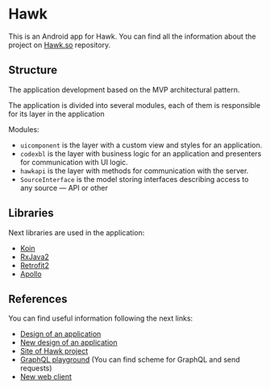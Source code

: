 # Hawk #

This is an Android app for Hawk. You can find all the information about the project on [Hawk.so](https://github.com/codex-team/hawk) repository.

## Structure ##
The application development based on the MVP architectural pattern.
 
The application is divided into several modules, each of them is responsible for its layer in the application

Modules:
* `uicomponent` is the layer with a custom view and styles for an application.
* `codexbl` is the layer with business logic for an application and presenters for communication with UI logic.
* `hawkapi` is the layer with methods for communication with the server.
* `SourceInterface` is the model storing interfaces describing access to any source — API or other

## Libraries ##

Next libraries are used in the application:
* [Koin](https://github.com/InsertKoinIO/koin)
* [RxJava2](https://github.com/ReactiveX/RxJava)
* [Retrofit2](https://github.com/square/retrofit)
* [Apollo](https://github.com/apollographql/apollo-android)

## References

You can find useful information following the next links:

* [Design of an application](https://app.zeplin.io/project/5b4f2f07729e51c208c27414?seid=5d277835f400e26b00899977)
* [New design of an application](https://www.figma.com/file/DoU67iXlU5FjBKXBfwPd3l/HawkMobile?node-id=173%3A5752)
* [Site of Hawk project](https://stage.hawk.so/)
* [GraphQL playground](https://api.stage.hawk.so/graphql) (You can find scheme for GraphQL and send requests)
* [New web client](https://github.com/codex-team/hawk.garage)
